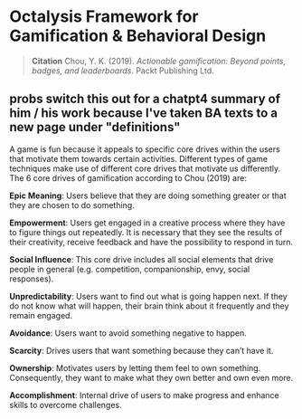 # Octalysis Framework for Gamification & Behavioral Design

> **Citation**
> Chou, Y. K. (2019). _Actionable gamification: Beyond points, badges, and leaderboards_. Packt Publishing Ltd.

## probs switch this out for a chatpt4 summary of him / his work because I've taken BA texts to a new page under "definitions"

A game is fun because it appeals to specific core drives within the users that motivate them towards certain activities. Different types of game techniques make use of different core drives that motivate us differently. The 6 core drives of gamification according to Chou (2019) are:

**Epic Meaning**: Users believe that they are doing something greater or that they are chosen to do something.

**Empowerment**: Users get engaged in a creative process where they have to figure things out repeatedly. It is necessary that they see the results of their creativity, receive feedback and have the possibility to respond in turn.

**Social Influence**: This core drive includes all social elements that drive people in general (e.g. competition, companionship, envy, social responses).

**Unpredictability**: Users want to find out what is going happen next. If they do not know what will happen, their brain think about it frequently and they remain engaged.

**Avoidance**: Users want to avoid something negative to happen.

**Scarcity**: Drives users that want something because they can’t have it.

**Ownership**: Motivates users by letting them feel to own something. Consequently, they want to make what they own better and own even more.

**Accomplishment**: Internal drive of users to make progress and enhance skills to overcome challenges.
